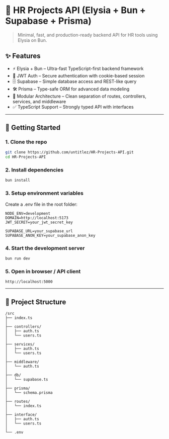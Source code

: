 # 🦊 HR Projects API (Elysia + Bun + Supabase + Prisma)

> Minimal, fast, and production-ready backend API for HR tools using Elysia on Bun.

## ✨ Features

- ⚡ Elysia + Bun – Ultra-fast TypeScript-first backend framework
- 🔑 JWT Auth – Secure authentication with cookie-based session
- 🗄️ Supabase – Simple database access and REST-like query
- 🛠️ Prisma – Type-safe ORM for advanced data modeling
- 🧩 Modular Architecture – Clean separation of routes, controllers, services, and middleware
- ✅ TypeScript Support – Strongly typed API with interfaces

---

## 🚀 Getting Started
### 1. Clone the repo
```bash
git clone https://github.com/untitlez/HR-Projects-API.git
cd HR-Projects-API
```

### 2. Install dependencies
```bash
bun install
```

### 3. Setup environment variables
Create a .env file in the root folder:
```env
NODE_ENV=development
DOMAIN=http://localhost:5173
JWT_SECRET=your_jwt_secret_key

SUPABASE_URL=your_supabase_url
SUPABASE_ANON_KEY=your_supabase_anon_key
```

### 4. Start the development server
```bash
bun run dev
```

### 5. Open in browser / API client
```plaintext
http://localhost:5000
```

---

## 📂 Project Structure
```plaintext
/src
├── index.ts              
│
├── controllers/          
│   ├── auth.ts           
│   └── users.ts          
│
├── services/             
│   ├── auth.ts
│   └── users.ts
│
├── middleware/           
│   └── auth.ts
│
├── db/                   
│   └── supabase.ts       
│
├── prisma/               
│   └── schema.prisma
│
├── routes/               
│   └── index.ts
│
├── interface/            
│   ├── auth.ts
│   └── users.ts
│
└── .env                  
```
